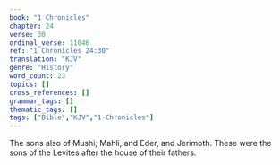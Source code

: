 ```yaml
---
book: "1 Chronicles"
chapter: 24
verse: 30
ordinal_verse: 11046
ref: "1 Chronicles 24:30"
translation: "KJV"
genre: "History"
word_count: 23
topics: []
cross_references: []
grammar_tags: []
thematic_tags: []
tags: ["Bible","KJV","1-Chronicles"]
---
```

The sons also of Mushi; Mahli, and Eder, and Jerimoth. These were the sons of the Levites after the house of their fathers.

